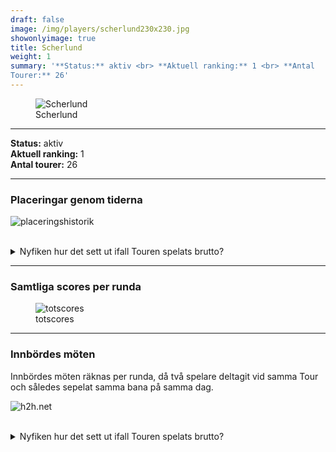 ```yaml
---  
draft: false  
image: /img/players/scherlund230x230.jpg  
showonlyimage: true  
title: Scherlund  
weight: 1  
summary: '**Status:** aktiv <br> **Aktuell ranking:** 1 <br> **Antal
Tourer:** 26'  
---
```


<figure>
<img src="/img/players/scherlund230x230.jpg" alt="Scherlund" />
<figcaption aria-hidden="true">Scherlund</figcaption>
</figure>

------------------------------------------------------------------------

**Status:** aktiv  
**Aktuell ranking:** 1  
**Antal tourer:** 26

------------------------------------------------------------------------

### Placeringar genom tiderna

![placeringshistorik](/playerstats/Scherlund.placing.net.png) <br><br>
<details> <summary>Nyfiken hur det sett ut ifall Touren spelats
brutto?</summary> <p>

![placeringshistorik](/playerstats/Scherlund.placing.gross.png) </p>
</details>

------------------------------------------------------------------------

### Samtliga scores per runda

<figure>
<img src="/playerstats/Scherlund.totscores.png" alt="totscores" />
<figcaption aria-hidden="true">totscores</figcaption>
</figure>

------------------------------------------------------------------------

### Innbördes möten

Innbördes möten räknas per runda, då två spelare deltagit vid samma Tour
och således sepelat samma bana på samma dag.

![h2h.net](/playerstats/Scherlund.h2h.net.png) <br><br> <details>
<summary>Nyfiken hur det sett ut ifall Touren spelats brutto?</summary>
<p>

![h2h.gross](/playerstats/Scherlund.h2h.gross.png) </p> </details>
